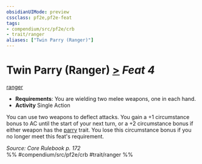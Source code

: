 ```yaml
---
obsidianUIMode: preview
cssclass: pf2e,pf2e-feat
tags:
- compendium/src/pf2e/crb
- trait/ranger
aliases: ["Twin Parry (Ranger)"]
---
```

# Twin Parry (Ranger)  [>](../../rules/core-rulebook/chapter-9-playing-the-game.md#Actions "Single Action") *Feat 4*  
[ranger](../../rules/traits/ranger.md)  

- **Requirements**: You are wielding two melee weapons, one in each hand.
- **Activity** Single Action

You can use two weapons to deflect attacks. You gain a +1 circumstance bonus to AC until the start of your next turn, or a +2 circumstance bonus if either weapon has the [parry](../../rules/traits/parry.md) trait. You lose this circumstance bonus if you no longer meet this feat's requirement.

*Source: Core Rulebook p. 172*  
%% #compendium/src/pf2e/crb #trait/ranger %%